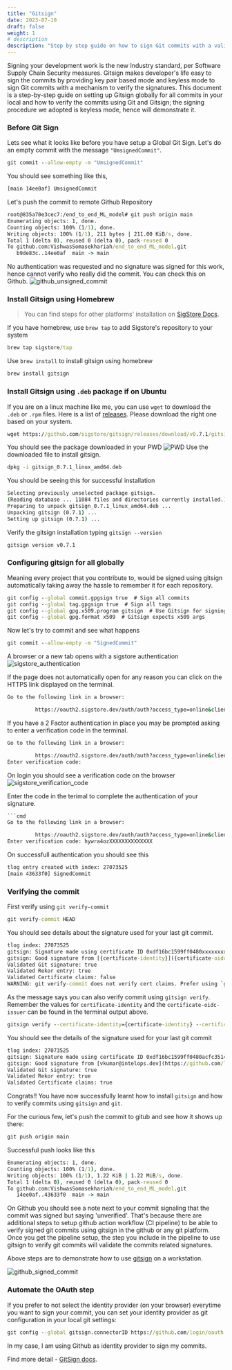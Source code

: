 ```yaml
---
title: "Gitsign"
date: 2023-07-10
draft: false
weight: 1
# description
description: "Step by step guide on how to sign Git commits with a valid OpenID Connect identity"
---
```


Signing your development work is the new Industry standard, per Software Supply Chain Security measures. Gitsign makes developer's life easy to sign the commits by providing key pair based mode and keyless mode to sign Git commits with a mechanism to verify the signatures. This document is a step-by-step guide on setting up Gitsign globally for all commits in your local and how to verify the commits using Git and Gitsign; the signing procedure we adopted is keyless mode, hence will demonstrate it. 

### Before Git Sign

Lets see what it looks like before you have setup a Global Git Sign. Let's do an empty commit with the message `"UmsignedCommit"`.

```cmd
git commit --allow-empty -m "UmsignedCommit"
```

You should see something like this,

```cmd
[main 14ee0af] UmsignedCommit
```

Let's push the commit to remote Github Repository

```cmd
root@835a70e3cec7:/end_to_end_ML_model# git push origin main
Enumerating objects: 1, done.
Counting objects: 100% (1/1), done.
Writing objects: 100% (1/1), 211 bytes | 211.00 KiB/s, done.
Total 1 (delta 0), reused 0 (delta 0), pack-reused 0
To github.com:VishwasSomasekhariah/end_to_end_ML_model.git
   b9de83c..14ee0af  main -> main
```

No authentication was requested and no signature was signed for this work, hence cannot verify who really did the commit. You can check this on Github.
![github_unsigned_commit](image1.jpg)

### Install Gitsign using Homebrew

>You can find steps for other platforms' installation on [SigStore Docs](https://docs.sigstore.dev/signing/gitsign/#installing-gitsign).

If you have homebrew, use `brew tap` to add Sigstore's repository to your system

```cmd
brew tap sigstore/tap
```

Use `brew install` to install gitsign using homebrew

```cmd
brew install gitsign 
```

### Install Gitsign using `.deb` package if on Ubuntu

If you are on a linux machine like me, you can use `wget` to download the `.deb` or `.rpm` files. Here is a list of [releases](https://github.com/sigstore/gitsign/releases). Please download the right one based on your system.

```cmd
wget https://github.com/sigstore/gitsign/releases/download/v0.7.1/gitsign_0.7.1_linux_amd64.deb
```

You should see the package downloaded in your PWD
![PWD](image2.jpg)
Use the downloaded file to install gitsign.

```cmd
dpkg -i gitsign_0.7.1_linux_amd64.deb
```

You should be seeing this for successful installation

```cmd
Selecting previously unselected package gitsign.
(Reading database ... 11084 files and directories currently installed.)
Preparing to unpack gitsign_0.7.1_linux_amd64.deb ...
Unpacking gitsign (0.7.1) ...
Setting up gitsign (0.7.1) ...
```

Verify the gitsign installation typing `gitsign --version`

```cmd
gitsign version v0.7.1
```

### Configuring gitsign for all globally

Meaning every project that you contribute to, would be signed using gitsign automatically taking away the hassle to remember it for each repository.

```cmd
git config --global commit.gpgsign true  # Sign all commits
git config --global tag.gpgsign true  # Sign all tags
git config --global gpg.x509.program gitsign  # Use Gitsign for signing
git config --global gpg.format x509  # Gitsign expects x509 args
```

Now let's try to commit and see what happens

```cmd
git commit --allow-empty -m "SignedCommit"
```

A browser or a new tab opens with a sigstore authentication
![sigstore_authentication](image3.jpg)

If the page does not automatically open for any reason you can click on the HTTPS link displayed on the terminal.

```cmd
Go to the following link in a browser:

         https://oauth2.sigstore.dev/auth/auth?access_type=online&client_id=sigstore&code_challenge=BqTyUwBAeZxXXXXXXXXXXXXXXXXXXXXXXXXXXXXXXXX&code_challenge_method=S256&nonce=2SQjOT6jSubdXXXXXXXXXXXXXXX&redirect_uri=urn%3Aietf%3Awg%3Aoauth%3A2.0%3Aoob&response_type=code&scope=openid+email&state=2SQjORRgGVwwXXXXXXXXXXXXXXX

```

If you have a 2 Factor authentication in place you may be prompted asking to enter a verification code in the terminal.

```cmd
Go to the following link in a browser:

         https://oauth2.sigstore.dev/auth/auth?access_type=online&client_id=sigstore&code_challenge=BqTyUwBAeZxXXXXXXXXXXXXXXXXXXXXXXXXXXXXXXXX&code_challenge_method=S256&nonce=2SQjOT6jSubdXXXXXXXXXXXXXXX&redirect_uri=urn%3Aietf%3Awg%3Aoauth%3A2.0%3Aoob&response_type=code&scope=openid+email&state=2SQjORRgGVwwXXXXXXXXXXXXXXX
Enter verification code:
```

On login you should see a verification code on the browser
![sigstore_verification_code](image4.jpg)

Enter the code in the terimal to complete the authentication of your signature.

```cmd
```cmd
Go to the following link in a browser:

         https://oauth2.sigstore.dev/auth/auth?access_type=online&client_id=sigstore&code_challenge=BqTyUwBAeZxXXXXXXXXXXXXXXXXXXXXXXXXXXXXXXXX&code_challenge_method=S256&nonce=2SQjOT6jSubdXXXXXXXXXXXXXXX&redirect_uri=urn%3Aietf%3Awg%3Aoauth%3A2.0%3Aoob&response_type=code&scope=openid+email&state=2SQjORRgGVwwXXXXXXXXXXXXXXX
Enter verification code: hywra4ozXXXXXXXXXXXXXX
```

On successfull authentication you should see this

```cmd
tlog entry created with index: 27073525
[main 43633f0] SignedCommit
```

### Verifying the commit

First verify using `git verify-commit`

```cmd
git verify-commit HEAD
```

You should see details about the signature used for your last git commit.

```cmd
tlog index: 27073525
gitsign: Signature made using certificate ID 0xdf16bc1599ff0480xxxxxxxxxxxxxxxxxxxxxxxx | CN=sigstore-intermediate,O=sigstore.dev
gitsign: Good signature from [{certificate-identity}]({certificate-oidc-issuer})
Validated Git signature: true
Validated Rekor entry: true
Validated Certificate claims: false
WARNING: git verify-commit does not verify cert claims. Prefer using `gitsign verify` instead.
```

As the message says you can also verify commit using `gitsign verify`. Remember the values for `certificate-identity` and the `certificate-oidc-issuer` can be found in the terminal output above.

```cmd
gitsign verify --certificate-identity={certificate-identity} --certificate-oidc-issuer={certificate-oidc-issuer} HEAD
```

You should see the details of the signature used for your last git commit

```cmd
tlog index: 27073525
gitsign: Signature made using certificate ID 0xdf16bc1599ff0480acfc3514fa8e0f738b7f1812 | CN=sigstore-intermediate,O=sigstore.dev
gitsign: Good signature from [vkumar@intelops.dev](https://github.com/login/oauth)
Validated Git signature: true
Validated Rekor entry: true
Validated Certificate claims: true
```

Congrats!! You have now successfully learnt how to install `gitsign` and how to verify commits using `gitsign` and `git`.


For the curious few, let's push the commit to gitub and see how it shows up there:

```cmd
git push origin main
```

Successful push looks like this

```cmd
Enumerating objects: 1, done.
Counting objects: 100% (1/1), done.
Writing objects: 100% (1/1), 1.22 KiB | 1.22 MiB/s, done.
Total 1 (delta 0), reused 0 (delta 0), pack-reused 0
To github.com:VishwasSomasekhariah/end_to_end_ML_model.git
   14ee0af..43633f0  main -> main
```

On Github you should see a note next to your commit signaling that the commit was signed but saying 'unverified'. That's because there are additional steps to setup github action workflow (CI pipeline) to be able to verify signed git commits using gitsign in the github or any git platform. Once you get the pipeline setup, the step you include in the pipeline to use gitsign to verify git commits will validate the commits related signatures.

Above steps are to demonstrate how to use [gitsign](https://github.com/sigstore/gitsign) on a workstation.

![github_signed_commit](image5.jpg)


### Automate the OAuth step

If you prefer to not select the identity provider (on your browser) everytime you want to sign your commit, you can set your identity provider as git configuration in your local git settings: 

```cmd
git config --global gitsign.connectorID https://github.com/login/oauth 
```
In my case, I am using Github as identity provider to sign my commits. 

Find more detail - [GitSign docs](https://docs.sigstore.dev/signing/gitsign/#file-config). 

